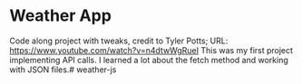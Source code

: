 # Weather App

Code along project with tweaks, credit to Tyler Potts; URL: https://www.youtube.com/watch?v=n4dtwWgRueI
This was my first project implementing API calls. I learned a lot about the fetch method and working with JSON files.# weather-js
